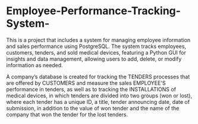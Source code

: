 # Employee-Performance-Tracking-System-
This is a project that includes a system for managing employee information and sales performance using PostgreSQL. The system tracks employees,  customers, tenders, and sold medical devices, featuring a Python  GUI for insights and data management, allowing users to add,  delete, or modify information as needed.

A company’s database is created for tracking the TENDERS processes that are offered by CUSTOMERS and measure the sales EMPLOYEE'S performance in tenders, as well as to tracking the INSTALLATIONS of medical devices, in which tenders are divided into two groups (won or lost), where each tender has a unique ID, a title, tender announcing date, date of submission, in addition to the value of won tender and the name of the company that won the tender for the lost tenders.
